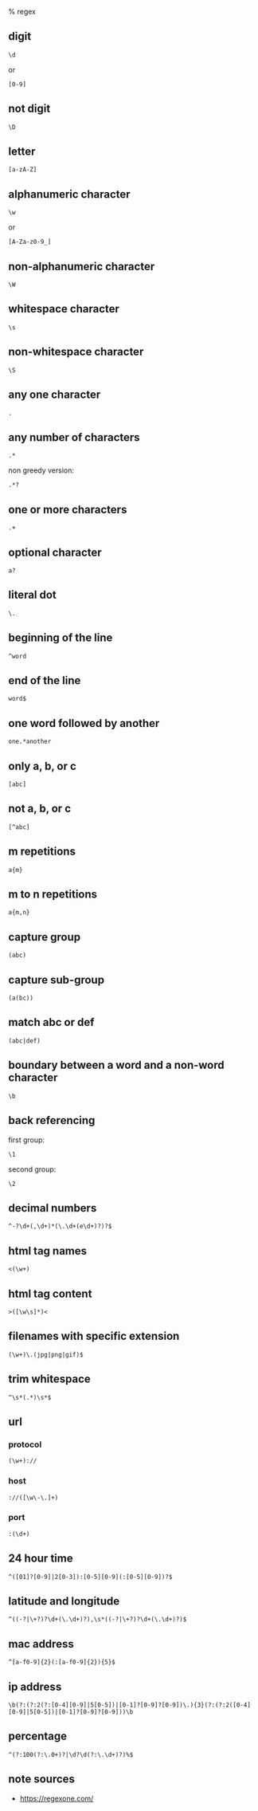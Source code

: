 % regex

## digit

	\d

or

	[0-9]

## not digit

	\D

## letter

	[a-zA-Z]

## alphanumeric character

	\w

or

	[A-Za-z0-9_]

## non-alphanumeric character

	\W

## whitespace character

	\s

## non-whitespace character

	\S

## any one character

	.

## any number of characters

	.*

non greedy version:

	.*?

## one or more characters

	.+

## optional character

	a?

## literal dot

	\.

## beginning of the line

	^word

## end of the line

	word$

## one word followed by another

	one.*another

## only a, b, or c

	[abc]

## not a, b, or c

	[^abc]

## m repetitions

	a{m}

## m to n repetitions

	a{m,n}

## capture group

	(abc)

## capture sub-group

	(a(bc))

## match abc or def

	(abc|def)

## boundary between a word and a non-word character

	\b

## back referencing

first group:

	\1

second group:

	\2

## decimal numbers

	^-?\d+(,\d+)*(\.\d+(e\d+)?)?$

## html tag names

	<(\w+)

## html tag content

	>([\w\s]*)<

## filenames with specific extension

	(\w+)\.(jpg|png|gif)$

## trim whitespace

	^\s*(.*)\s*$

## url

### protocol

	(\w+)://

### host

	://([\w\-\.]+)

### port

	:(\d+)

## 24 hour time

	^([01]?[0-9]|2[0-3]):[0-5][0-9](:[0-5][0-9])?$

## latitude and longitude

	^((-?|\+?)?\d+(\.\d+)?),\s*((-?|\+?)?\d+(\.\d+)?)$

## mac address

	^[a-f0-9]{2}(:[a-f0-9]{2}){5}$

## ip address

	\b(?:(?:2(?:[0-4][0-9]|5[0-5])|[0-1]?[0-9]?[0-9])\.){3}(?:(?:2([0-4][0-9]|5[0-5])|[0-1]?[0-9]?[0-9]))\b

## percentage

	^(?:100(?:\.0+)?|\d?\d(?:\.\d+)?)%$

## note sources

- <https://regexone.com/>
